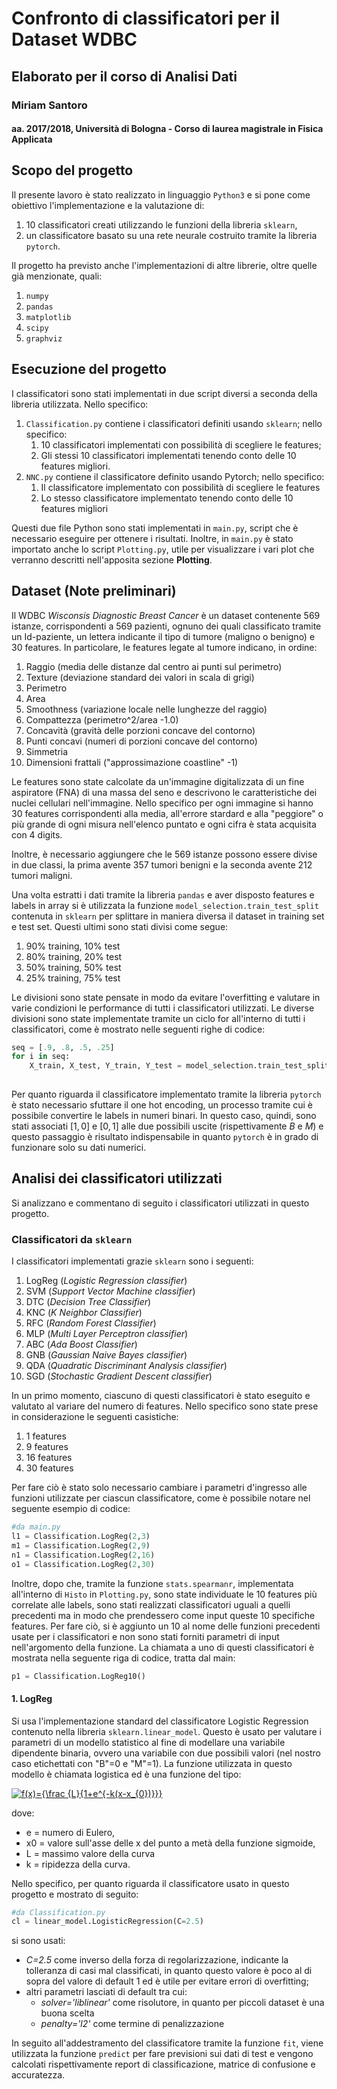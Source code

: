 # Confronto di classificatori per il Dataset WDBC
## Elaborato per il corso di Analisi Dati
### Miriam Santoro
#### aa. 2017/2018, Università di Bologna - Corso di laurea magistrale in Fisica Applicata

## Scopo del progetto
Il presente lavoro è stato realizzato in linguaggio `Python3` e si pone come obiettivo l'implementazione e la valutazione di:
1. 10 classificatori creati utilizzando le funzioni della libreria `sklearn`,
2. un classificatore basato su una rete neurale costruito tramite la libreria `pytorch`.

Il progetto ha previsto anche l'implementazioni di altre librerie, oltre quelle già menzionate, quali:
1. `numpy`
2. `pandas`
3. `matplotlib`
4. `scipy`
5. `graphviz`

## Esecuzione del progetto
I classificatori sono stati implementati in due script diversi a seconda della libreria utilizzata. Nello specifico:
1. `Classification.py` contiene i classificatori definiti usando `sklearn`; nello specifico:
    1. 10 classificatori implementati con possibilità di scegliere le features;
    2. Gli stessi 10 classificatori implementati tenendo conto delle 10 features migliori.
2. `NNC.py` contiene il classificatore definito usando Pytorch; nello specifico:
    1. Il classificatore implementato con possibilità di scegliere le features
    2. Lo stesso classificatore implementato tenendo conto delle 10 features migliori 
   
Questi due file Python sono stati implementati in `main.py`, script che è necessario eseguire per ottenere i risultati.
Inoltre, in `main.py` è stato importato anche lo script `Plotting.py`, utile per visualizzare i vari plot che verranno descritti nell'apposita sezione **Plotting**.

## Dataset (Note preliminari)
Il WDBC *Wisconsis Diagnostic Breast Cancer* è un dataset contenente 569 istanze, corrispondenti a 569 pazienti, ognuno dei quali classificato tramite un Id-paziente, un lettera indicante il tipo di tumore (maligno o benigno) e 30 features.
In particolare, le features legate al tumore indicano, in ordine:
1. Raggio (media delle distanze dal centro ai punti sul perimetro)
2. Texture (deviazione standard dei valori in scala di grigi)
3. Perimetro 
4. Area
5. Smoothness (variazione locale nelle lunghezze del raggio)
6. Compattezza (perimetro^2/area -1.0)
7. Concavità (gravità delle porzioni concave del contorno)
8. Punti concavi (numeri di porzioni concave del contorno)
9. Simmetria
10. Dimensioni frattali ("approssimazione coastline" -1)

Le features sono state calcolate da un'immagine digitalizzata di un fine aspiratore (FNA) di una massa del seno e descrivono le caratteristiche dei nuclei cellulari nell'immagine. Nello specifico per ogni immagine si hanno 30 features corrispondenti alla media, all'errore stardard e alla "peggiore" o più grande di ogni misura nell'elenco puntato e ogni cifra è stata acquisita con 4 digits. 

Inoltre, è necessario aggiungere che le 569 istanze possono essere divise in due classi, la prima avente 357 tumori benigni e la seconda avente 212 tumori maligni.


Una volta estratti i dati tramite la libreria `pandas` e aver disposto features e labels in array si è utilizzata la funzione `model_selection.train_test_split` contenuta in `sklearn` per splittare in maniera diversa il dataset in training set e test set. Questi ultimi sono stati divisi come segue:
1. 90% training, 10% test
2. 80% training, 20% test
3. 50% training, 50% test 
4. 25% training, 75% test

Le divisioni sono state pensate in modo da evitare l'overfitting e valutare in varie condizioni le performance di tutti i classificatori utilizzati.
Le diverse divisioni sono state implementate tramite un ciclo for all'interno di tutti i classificatori, come è mostrato nelle seguenti righe di codice:

```python
seq = [.9, .8, .5, .25]
for i in seq:
    X_train, X_test, Y_train, Y_test = model_selection.train_test_split(X, Y, train_size=i, test_size= 1-i, 
                                                                        random_state=0)
```   

Per quanto riguarda il classificatore implementato tramite la libreria `pytorch` è stato necessario sfuttare il one hot encoding, un processo tramite cui è possibile convertire le labels in numeri binari. In questo caso, quindi, sono stati associati $[1,0]$ e $[0,1]$ alle due possibili uscite (rispettivamente $B$ e $M$) e questo passaggio è risultato indispensabile in quanto `pytorch` è in grado di funzionare solo su dati numerici.

## Analisi dei classificatori utilizzati
Si analizzano e commentano di seguito i classificatori utilizzati in questo progetto.

### Classificatori da `sklearn`
I classificatori implementati grazie `sklearn` sono i seguenti:
1. LogReg (*Logistic Regression classifier*)
2. SVM (*Support Vector Machine classifier*)
3. DTC (*Decision Tree Classifier*)
4. KNC (*K Neighbor Classifier*)
5. RFC (*Random Forest Classifier*)
6. MLP (*Multi Layer Perceptron classifier*)
7. ABC (*Ada Boost Classifier*)
8. GNB (*Gaussian Naive Bayes classifier*)
9. QDA (*Quadratic Discriminant Analysis classifier*)
10. SGD (*Stochastic Gradient Descent classifier*)

In un primo momento, ciascuno di questi classificatori è stato eseguito e valutato al variare del numero di features. Nello specifico sono state prese in considerazione le seguenti casistiche:
1. 1 features 
2. 9 features
3. 16 features
4. 30 features

Per fare ciò è stato solo necessario cambiare i parametri d'ingresso alle funzioni utilizzate per ciascun classificatore, come è possibile notare nel seguente esempio di codice:
```python
#da main.py
l1 = Classification.LogReg(2,3)
m1 = Classification.LogReg(2,9)
n1 = Classification.LogReg(2,16)
o1 = Classification.LogReg(2,30)
```

Inoltre, dopo che, tramite la funzione `stats.spearmanr`, implementata all'interno di `Histo` in `Plotting.py`, sono state individuate le 10 features più correlate alle labels, sono stati realizzati classificatori uguali a quelli precedenti ma in modo che prendessero come input queste 10 specifiche features. 
Per fare ciò, si è aggiunto un 10 al nome delle funzioni precedenti usate per i classificatori e non sono stati forniti parametri di input nell'argomento della funzione.
La chiamata a uno di questi classificatori è mostrata nella seguente riga di codice, tratta dal main:
```python
p1 = Classification.LogReg10()
```

#### 1. LogReg
Si usa l'implementazione standard del classificatore Logistic Regression contenuto nella libreria `sklearn.linear_model`. Questo è usato per valutare i parametri di un modello statistico al fine di modellare una variabile dipendente binaria, ovvero una variabile con due possibili valori (nel nostro caso etichettati con "B"=0 e "M"=1).
La funzione utilizzata in questo modello è chiamata logistica ed è una funzione del tipo:

<a href="https://www.codecogs.com/eqnedit.php?latex=f(x)={\frac&space;{L}{1&plus;e^{-k(x-x_{0})}}}" target="_blank"><img src="https://latex.codecogs.com/gif.latex?f(x)={\frac&space;{L}{1&plus;e^{-k(x-x_{0})}}}" title="f(x)={\frac {L}{1+e^{-k(x-x_{0})}}}" /></a>

dove:
- e = numero di Eulero,
- x0 = valore sull'asse delle x del punto a metà della funzione sigmoide,
- L =  massimo valore della curva
- k = ripidezza della curva.

Nello specifico, per quanto riguarda il classificatore usato in questo progetto e mostrato di seguito:
```python
#da Classification.py
cl = linear_model.LogisticRegression(C=2.5)
```
si sono usati:
- *C=2.5* come inverso della forza di regolarizzazione, indicante la tolleranza di casi mal classificati, in quanto questo valore è poco al di sopra del valore di default 1 ed è utile per evitare errori di overfitting;
- altri parametri lasciati di default tra cui:
    - *solver='liblinear'* come risolutore, in quanto per piccoli dataset è una buona scelta
    - *penalty='l2'* come termine di penalizzazione
    
In seguito all'addestramento del classificatore tramite la funzione `fit`, viene utilizzata la funzione `predict` per fare previsioni sui dati di test e vengono calcolati rispettivamente report di classificazione, matrice di confusione e accuratezza.


























